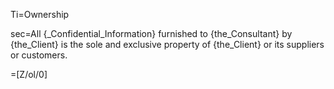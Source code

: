 Ti=Ownership

sec=All {_Confidential_Information} furnished to {the_Consultant} by {the_Client} is the sole and exclusive property of {the_Client} or its suppliers or customers.

=[Z/ol/0]
